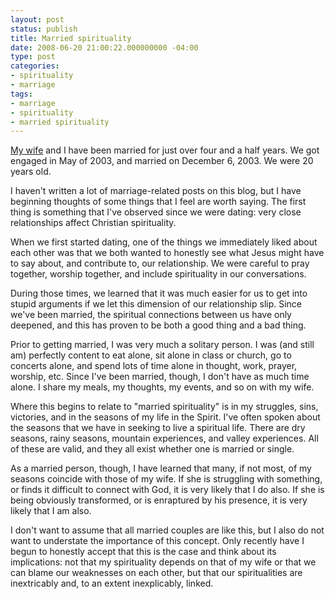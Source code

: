 ```yaml
---
layout: post
status: publish
title: Married spirituality
date: 2008-06-20 21:00:22.000000000 -04:00
type: post
categories:
- spirituality
- marriage
tags:
- marriage
- spirituality
- married spirituality
---
```

<a href="http://kierastegall.com/">My wife</a> and I have been married for just over four and a half years. We got engaged in May of 2003, and married on December 6, 2003. We were 20 years old.

I haven't written a lot of marriage-related posts on this blog, but I have beginning thoughts of some things that I feel are worth saying. The first thing is something that I've observed since we were dating: very close relationships affect Christian spirituality.

When we first started dating, one of the things we immediately liked about each other was that we both wanted to honestly see what Jesus might have to say about, and contribute to, our relationship. We were careful to pray together, worship together, and include spirituality in our conversations.

During those times, we learned that it was much easier for us to get into stupid arguments if we let this dimension of our relationship slip. Since we've been married, the spiritual connections between us have only deepened, and this has proven to be both a good thing and a bad thing.

Prior to getting married, I was very much a solitary person. I was (and still am) perfectly content to eat alone, sit alone in class or church, go to concerts alone, and spend lots of time alone in thought, work, prayer, worship, etc. Since I've been married, though, I don't have as much time alone. I share my meals, my thoughts, my events, and so on with my wife.

Where this begins to relate to "married spirituality" is in my struggles, sins, victories, and in the seasons of my life in the Spirit. I've often spoken about the seasons that we have in seeking to live a spiritual life. There are dry seasons, rainy seasons, mountain experiences, and valley experiences. All of these are valid, and they all exist whether one is married or single.

As a married person, though, I have learned that many, if not most, of my seasons coincide with those of my wife. If she is struggling with something, or finds it difficult to connect with God, it is very likely that I do also. If she is being obviously transformed, or is enraptured by his presence, it is very likely that I am also.

I don't want to assume that all married couples are like this, but I also do not want to understate the importance of this concept. Only recently have I begun to honestly accept that this is the case and think about its implications: not that my spirituality depends on that of my wife or that we can blame our weaknesses on each other, but that our spiritualities are inextricably and, to an extent inexplicably, linked.
